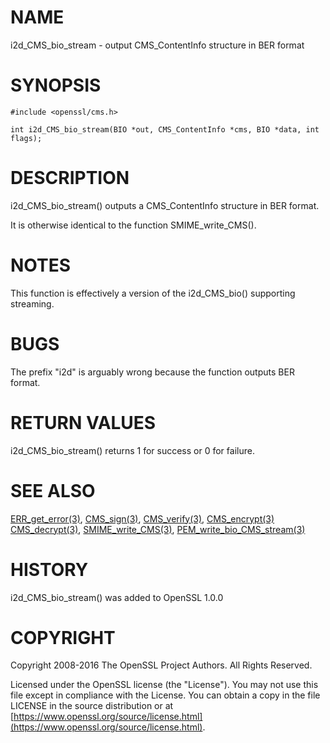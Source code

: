 # NAME

i2d\_CMS\_bio\_stream - output CMS\_ContentInfo structure in BER format

# SYNOPSIS

    #include <openssl/cms.h>

    int i2d_CMS_bio_stream(BIO *out, CMS_ContentInfo *cms, BIO *data, int flags);

# DESCRIPTION

i2d\_CMS\_bio\_stream() outputs a CMS\_ContentInfo structure in BER format.

It is otherwise identical to the function SMIME\_write\_CMS().

# NOTES

This function is effectively a version of the i2d\_CMS\_bio() supporting
streaming.

# BUGS

The prefix "i2d" is arguably wrong because the function outputs BER format.

# RETURN VALUES

i2d\_CMS\_bio\_stream() returns 1 for success or 0 for failure.

# SEE ALSO

[ERR\_get\_error(3)](http://man.he.net/man3/ERR_get_error), [CMS\_sign(3)](http://man.he.net/man3/CMS_sign),
[CMS\_verify(3)](http://man.he.net/man3/CMS_verify), [CMS\_encrypt(3)](http://man.he.net/man3/CMS_encrypt)
[CMS\_decrypt(3)](http://man.he.net/man3/CMS_decrypt),
[SMIME\_write\_CMS(3)](http://man.he.net/man3/SMIME_write_CMS),
[PEM\_write\_bio\_CMS\_stream(3)](http://man.he.net/man3/PEM_write_bio_CMS_stream)

# HISTORY

i2d\_CMS\_bio\_stream() was added to OpenSSL 1.0.0

# COPYRIGHT

Copyright 2008-2016 The OpenSSL Project Authors. All Rights Reserved.

Licensed under the OpenSSL license (the "License").  You may not use
this file except in compliance with the License.  You can obtain a copy
in the file LICENSE in the source distribution or at
[https://www.openssl.org/source/license.html](https://www.openssl.org/source/license.html).
